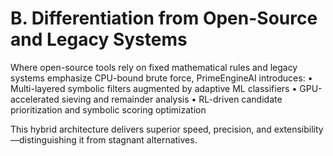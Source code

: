 # B. Differentiation from Open-Source and Legacy Systems

Where open-source tools rely on fixed mathematical rules and legacy systems emphasize CPU-bound brute force, PrimeEngineAI introduces:
• Multi-layered symbolic filters augmented by adaptive ML classifiers
• GPU-accelerated sieving and remainder analysis
• RL-driven candidate prioritization and symbolic scoring optimization

This hybrid architecture delivers superior speed, precision, and extensibility—distinguishing it from stagnant alternatives.

